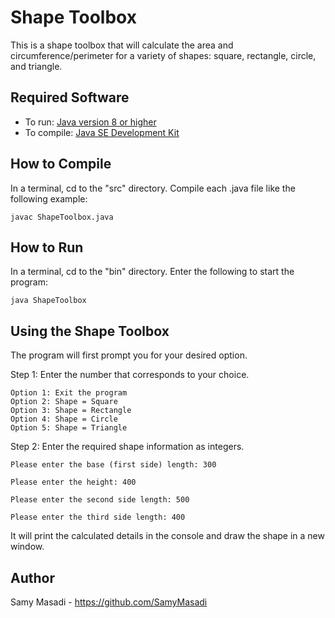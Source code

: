 # Shape Toolbox
This is a shape toolbox that will calculate the area and circumference/perimeter 
for a variety of shapes: square, rectangle, circle, and triangle.

## Required Software
* To run: [Java version 8 or higher](https://www.java.com/en/download/)
* To compile: [Java SE Development Kit](https://www.oracle.com/technetwork/java/javase/downloads/index.html)

## How to Compile
In a terminal, cd to the "src" directory. Compile each .java file like the following example:
```
javac ShapeToolbox.java
```

## How to Run
In a terminal, cd to the "bin" directory. Enter the following to start the program:
```
java ShapeToolbox
```

## Using the Shape Toolbox
The program will first prompt you for your desired option.

Step 1: Enter the number that corresponds to your choice.
```
Option 1: Exit the program
Option 2: Shape = Square
Option 3: Shape = Rectangle
Option 4: Shape = Circle
Option 5: Shape = Triangle
```
Step 2: Enter the required shape information as integers.
```
Please enter the base (first side) length: 300

Please enter the height: 400

Please enter the second side length: 500

Please enter the third side length: 400
```
It will print the calculated details in the console and draw the shape in a new window.

## Author
Samy Masadi - https://github.com/SamyMasadi
